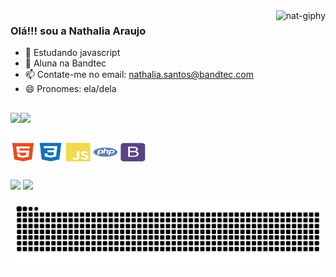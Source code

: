  <img align="right" height=150em alt="nat-giphy" src="https://media.discordapp.net/attachments/707926636187877386/885037470301945876/natt.gif?">

### Olá!!! sou a Nathalia Araujo

- 🌱 Estudando javascript
- 👾 Aluna na Bandtec 
- 📫 Contate-me no email: nathalia.santos@bandtec.com
- 😄 Pronomes: ela/dela
 


##
<div>
 <table>
  <tr>
    <img height=180em src="https://github-readme-stats.vercel.app/api?username=devnataraujo&count_private=true&show_icons=true&theme=nightowl"/>
  </tr>
  <tr>
     <img height=180em  src="https://github-readme-stats.vercel.app/api/top-langs/?username=devnataraujo&layout=compact&theme=nightowl"/>
  </tr>
</div>
  
  
 ##
<div>
  <img align="center" alt="nat-html" height="30" width="40" src="https://raw.githubusercontent.com/devicons/devicon/master/icons/html5/html5-plain.svg">
  <img align="center" alt="nat-css" height="30" width="40" src="https://raw.githubusercontent.com/devicons/devicon/master/icons/css3/css3-plain.svg">
  <img align="center" alt="nat-js" height="30" width="40" src="https://raw.githubusercontent.com/devicons/devicon/master/icons/javascript/javascript-plain.svg">
  <img align="center" alt="nat-php" height="30" width="40" src="https://raw.githubusercontent.com/devicons/devicon/master/icons/php/php-plain.svg">
  <img align="center" alt="nat-bootstrap" height="30" width="40" src="https://raw.githubusercontent.com/devicons/devicon/master/icons/bootstrap/bootstrap-plain.svg">
 
</div>
  
 ##
  <div>
    <a href="https://www.instagram.com/devnataraujo/"><img src="https://img.shields.io/badge/Instagram-E4405F?style=for-the-badge&logo=instagram&logoColor=white"></a>
    <a href="https://www.linkedin.com/in/devnathalia/"><img src="https://img.shields.io/badge/LinkedIn-0077B5?style=for-the-badge&logo=linkedin&logoColor=white"></a>
   
   ![Snake animation](https://github.com/devnataraujo/devnataraujo/blob/output/github-contribution-grid-snake.svg)
  </div>
 

